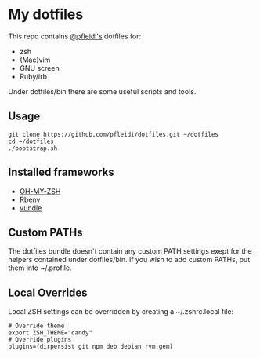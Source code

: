 # My dotfiles

This repo contains [@pfleidi's](http://github.com/pfleidi) dotfiles for:

- zsh
- (Mac)vim
- GNU screen
- Ruby/irb

Under dotfiles/bin there are some useful scripts and tools.

## Usage

    git clone https://github.com/pfleidi/dotfiles.git ~/dotfiles
    cd ~/dotfiles
    ./bootstrap.sh

## Installed frameworks

- [OH-MY-ZSH](https://github.com/robbyrussell/oh-my-zsh)
- [Rbenv](https://github.com/sstephenson/rbenv)
- [vundle](https://github.com/gmarik/vundle)

## Custom PATHs

The dotfiles bundle doesn't contain any custom PATH settings exept for the helpers contained under dotfiles/bin. If you wish to add custom PATHs, put them into ~/.profile.

## Local Overrides

Local ZSH settings can be overridden by creating a ~/.zshrc.local file:

    # Override theme
    export ZSH_THEME="candy"
    # Override plugins
    plugins=(dirpersist git npm deb debian rvm gem)
